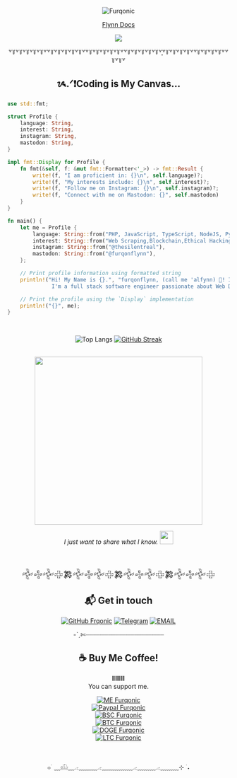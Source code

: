 <div align=center >
    
![Furqonic](https://i.pinimg.com/originals/16/06/f6/1606f694add7c4de0c0e32d657b8188f.gif)

    
[Flynn Docs](https://caturmahdialfurqon.github.io/)

<div align=center >
<img src="https://readme-typing-svg.herokuapp.com?font=Pacifico&size=25&color=FFFFFF&center=true&lines=Hey+🙋🏻‍♂️%2C+I'm+Furqonflynn.;I'm+a+full+stack+software+engineer;.....passionate+about+Web+Development."
/>
    
꒷꒦꒷꒦꒷꒦꒷꒦꒷꒦꒷꒷꒦꒷꒦꒷꒦꒷꒦꒷꒦꒷꒷꒦꒷꒦꒷꒦꒷꒦꒷꒦꒷꒷꒦꒷꒦꒷꒦꒷꒦꒷꒦꒷ִֶָ꒷꒦꒷꒦꒷꒦꒷꒦꒷꒷꒦꒷꒦꒷꒦꒷꒦꒷꒷꒦꒷꒦꒷

## ᝰ.ᐟ❗️Coding is My Canvas...
<div align=left >
    
```rust
use std::fmt;

struct Profile {
    language: String,
    interest: String,
    instagram: String,
    mastodon: String,
}

impl fmt::Display for Profile {
    fn fmt(&self, f: &mut fmt::Formatter<'_>) -> fmt::Result {
        write!(f, "I am proficient in: {}\n", self.language)?;
        write!(f, "My interests include: {}\n", self.interest)?;
        write!(f, "Follow me on Instagram: {}\n", self.instagram)?;
        write!(f, "Connect with me on Mastodon: {}", self.mastodon)
    }
}

fn main() {
    let me = Profile {
        language: String::from("PHP, JavaScript, TypeScript, NodeJS, Python, GO, Ruby, Rust, C, C++, Perl, Bash, SQL, Lua."),
        interest: String::from("Web Scraping,Blockchain,Ethical Hacking,Hackintosh,and Bot Scripts."),
        instagram: String::from("@thesilentreal"),
        mastodon: String::from("@furqonflynn"),
    };

    // Print profile information using formatted string
    println!("Hi! My Name is {}.", "furqonflynn, (call me 'alfynn) 👋! I just want to share what I know.\n\
              I'm a full stack software engineer passionate about Web Development");

    // Print the profile using the `Display` implementation
    println!("{}", me);
}
```
<div align=center >

<br>

![Top Langs](https://github-readme-stats.vercel.app/api/top-langs/?username=caturmahdialfurqon&show_icons=true&bg_color=181818) [![GitHub Streak](https://github-readme-streak-stats.herokuapp.com?user=caturmahdialfurqon&theme=tokyonight-duo)](https://git.io/streak-stats)

<br>
<img align='center' src="https://github-readme-stats.vercel.app/api?username=caturmahdialfurqon&show_icons=true&theme=radical" width="380">
<p><em>I just want to share what I know. <img src="https://media.giphy.com/media/WUlplcMpOCEmTGBtBW/giphy.gif" width="30"><br>
</em></p>
<br>
<br>
𒅒𒈔𒅒𒇫𒄆𒅒𒈔𒅒𒇫𒄆𒅒𒈔𒅒𒇫𒄆𒅒𒈔𒅒𒇫
    
##  📬 Get in touch

[![GitHub Frqonic](https://img.shields.io/github/followers/caturmahdialfurqon?label=follow%20github&style=flat-square)](https://github.com/caturmahdialfurqon)
[![Telegram](https://img.shields.io/badge/Telegram-DMme-orange)](https://t.me/edwinbagas7)
[![EMAIL](https://img.shields.io/badge/Email-caturmahdialfurqon-blue)](mailto:caturmahdi.alfurqon@icloud.com)
<br>

-ˋˏ✄┈┈┈┈┈┈┈┈┈┈┈┈┈┈┈┈┈┈┈┈┈ <br>
    
##  ☕ Buy Me Coffee!
𝄃𝄃𝄂𝄂𝄀𝄁𝄃𝄂𝄂𝄃 <br>
You can support me.

[![ME Furqonic](https://img.shields.io/badge/SUPPORT-ME-succsess.svg?style=flat)](Support)
<br>
[![Paypal Furqonic](https://img.shields.io/badge/$-Paypal-informasional.svg?style=flat)](https://paypal.me/caturmahdialfurqon)
<br>
[![BSC Furqonic](https://img.shields.io/badge/ETH-0x07Fe74030B01B1F9A9c2699929d7CAFDa66Ebf06-informational.svg?style=flat)](https://etherscan.io/address/0x07Fe74030B01B1F9A9c2699929d7CAFDa66Ebf06)
<br>
[![BTC Furqonic](https://img.shields.io/badge/BTC-bc1qf8d3fcl4zf08qy3ecz8jyw3cf8y8urd0s2g32s-informational.svg?style=flat)](https://pastebin.com/raw/Z57X2iwX)
<br>
[![DOGE Furqonic](https://img.shields.io/badge/SOL-73hvmQLGmfxXiJqvqiG2MwZReC9H3tFusZJGfffrBHpy-informational.svg?style=flat)](https://pastebin.com/raw/Z57X2iwX)
<br>
[![LTC Furqonic](https://img.shields.io/badge/MATIC-0x07Fe74030B01B1F9A9c2699929d7CAFDa66Ebf06-informational.svg?style=flat)](https://pastebin.com/raw/Z57X2iwX)

<br>

⊹ ࣪ ﹏𓊝﹏𓂁﹏﹏﹏𓂁﹏﹏﹏﹏﹏𓂁﹏﹏﹏𓂁﹏﹏﹏⊹ ࣪ ˖
